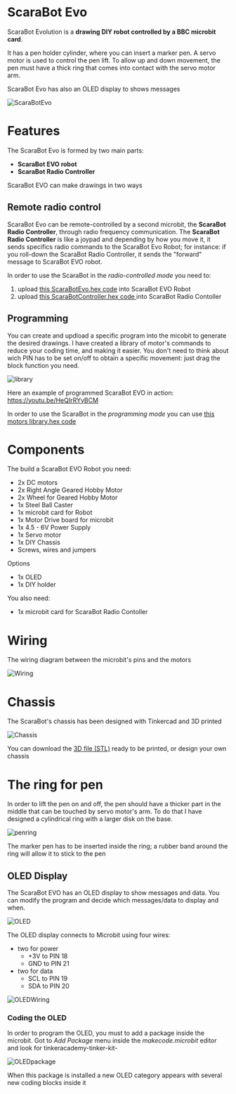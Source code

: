 # ScaraBot Evo
ScaraBot Evolution is a **drawing DIY robot controlled by a BBC microbit card**.

It has a pen holder cylinder, where you can insert a marker pen.
A servo motor is used to control the pen lift.
To allow up and down movement, the pen must have a thick ring that comes into contact with the servo motor arm.

ScaraBot Evo has also an OLED display to shows messages

![ScaraBotEvo](ScaraBotEvo3.jpg)


# Features

The ScaraBot Evo is formed by two main parts:
- **ScaraBot EVO robot**
- **ScaraBot Radio Controller**

ScaraBot EVO can make  drawings in two ways

## Remote radio control

ScaraBot Evo can be remote-controlled by a second microbit, the **ScaraBot Radio Controller**, through radio frequency communication. 
The **ScaraBot Radio Controller** is like a joypad and depending by how you move it, it sends specifics radio commands to the ScaraBot Evo Robot; for instance: if you roll-down the ScaraBot Radio Controller, it sends the "forward" message to ScaraBot EVO robot.

In order to use the ScaraBot in the _radio-controlled mode_ you need to:
1. upload [this ScaraBotEvo.hex code](https://github.com/cyberparra/Scarabotevo/blob/master/microbit-ScarabotEvo.hex) into ScaraBot EVO Robot
2. upload [this ScaraBotController.hex code ](https://github.com/cyberparra/Scarabotevo/blob/master/microbit-ScarabotController.hex) into ScaraBot Radio Contoller


## Programming 
You can create and updload a specific program into the micobit to generate the desired drawings. I have created a library of motor's commands to reduce your coding time, and making it easier. You don't need to think about wich PIN has to be set on/off to obtain a specific movement: just drag the block function you need.

![library](motorslibrary.png)

Here an example of programmed ScaraBot EVO in action: https://youtu.be/HeQIrRYyBCM

In order to use the ScaraBot in the _programming mode_ you can use [this motors library.hex code](https://github.com/cyberparra/Scarabotevo/blob/master/microbit-ScarabotEVO-motors-library.hex) 

# Components
The build a ScaraBot EVO Robot you need:
- 2x DC motors
- 2x Right Angle Geared Hobby Motor
- 2x Wheel for Geared Hobby Motor
- 1x Steel Ball Caster 
- 1x microbit card for Robot
- 1x Motor Drive board for microbit
- 1x 4.5 - 6V Power Supply  
- 1x Servo motor
- 1x DIY Chassis
- Screws, wires and jumpers

Options
- 1x OLED
- 1x DIY holder

You also need:
- 1x microbit card for ScaraBot Radio Contoller

# Wiring

The wiring diagram between the microbit's pins and the motors

![Wiring](ScarabotWiring.jpg)

# Chassis

The ScaraBot's chassis has been designed with Tinkercad and 3D printed

![Chassis](scarabotevo3D.png)

You can download the [3D file (STL)](https://github.com/cyberparra/Scarabotevo/blob/master/ScaraBot%20EVO.stl) ready to be printed, or design your own chassis

# The ring for pen

In order to lift the pen on and off, the pen should have a thicker part in the middle that can be touched by servo motor's arm. To do that I have designed a cylindrical ring with a larger disk on the base.

![penring](penring.png)

The marker pen has to be inserted inside the  ring; a rubber band around the ring will allow it to stick to the pen


## OLED Display

The ScaraBot EVO has an OLED display to show messages and data. You can modify the program and decide which messages/data to display and when.

![OLED](ScaraBotOLED.jpg)

The OLED display connects to Microbit using four wires:

* two for power
  * +3V to PIN 18
  * GND to PIN 21
* two for data
  * SCL to PIN 19
  * SDA to PIN 20

![OLEDWiring](OLEDwiring.jpg)


### Coding the OLED

In order to program the OLED, you must to add a package inside the microbit.
Got to _Add Package_ menu inside the _makecode.microbit_ editor and look for tinkeracademy-tinker-kit-

![OLEDpackage](OLEDpackage.jpg)

When this package is installed a new OLED category appears with several new coding blocks inside it


